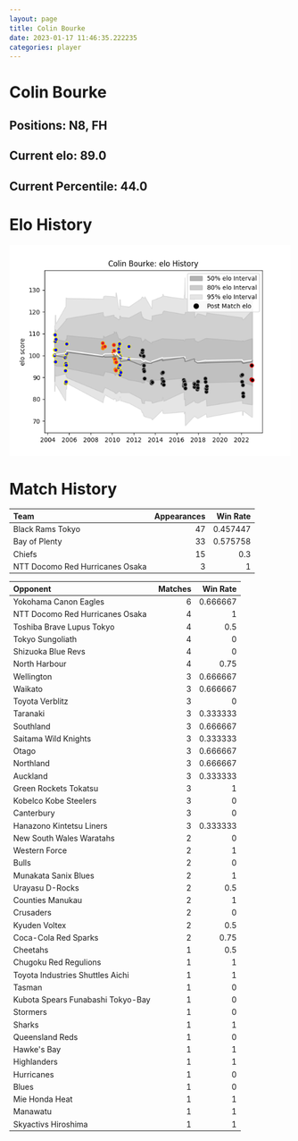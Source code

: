 ```yaml
---  
layout: page  
title: Colin Bourke  
date: 2023-01-17 11:46:35.222235  
categories: player  
---
```

# Colin Bourke

## Positions: N8, FH

## Current elo: 89.0

## Current Percentile: 44.0

# Elo History


![elo history](history_ColinBourke.png)
# Match History


| Team                            |   Appearances |   Win Rate |
|:--------------------------------|--------------:|-----------:|
| Black Rams Tokyo                |            47 |   0.457447 |
| Bay of Plenty                   |            33 |   0.575758 |
| Chiefs                          |            15 |   0.3      |
| NTT Docomo Red Hurricanes Osaka |             3 |   1        |

| Opponent                          |   Matches |   Win Rate |
|:----------------------------------|----------:|-----------:|
| Yokohama Canon Eagles             |         6 |   0.666667 |
| NTT Docomo Red Hurricanes Osaka   |         4 |   1        |
| Toshiba Brave Lupus Tokyo         |         4 |   0.5      |
| Tokyo Sungoliath                  |         4 |   0        |
| Shizuoka Blue Revs                |         4 |   0        |
| North Harbour                     |         4 |   0.75     |
| Wellington                        |         3 |   0.666667 |
| Waikato                           |         3 |   0.666667 |
| Toyota Verblitz                   |         3 |   0        |
| Taranaki                          |         3 |   0.333333 |
| Southland                         |         3 |   0.666667 |
| Saitama Wild Knights              |         3 |   0.333333 |
| Otago                             |         3 |   0.666667 |
| Northland                         |         3 |   0.666667 |
| Auckland                          |         3 |   0.333333 |
| Green Rockets Tokatsu             |         3 |   1        |
| Kobelco Kobe Steelers             |         3 |   0        |
| Canterbury                        |         3 |   0        |
| Hanazono Kintetsu Liners          |         3 |   0.333333 |
| New South Wales Waratahs          |         2 |   0        |
| Western Force                     |         2 |   1        |
| Bulls                             |         2 |   0        |
| Munakata Sanix Blues              |         2 |   1        |
| Urayasu D-Rocks                   |         2 |   0.5      |
| Counties Manukau                  |         2 |   1        |
| Crusaders                         |         2 |   0        |
| Kyuden Voltex                     |         2 |   0.5      |
| Coca-Cola Red Sparks              |         2 |   0.75     |
| Cheetahs                          |         1 |   0.5      |
| Chugoku Red Regulions             |         1 |   1        |
| Toyota Industries Shuttles Aichi  |         1 |   1        |
| Tasman                            |         1 |   0        |
| Kubota Spears Funabashi Tokyo-Bay |         1 |   0        |
| Stormers                          |         1 |   0        |
| Sharks                            |         1 |   1        |
| Queensland Reds                   |         1 |   0        |
| Hawke's Bay                       |         1 |   1        |
| Highlanders                       |         1 |   1        |
| Hurricanes                        |         1 |   0        |
| Blues                             |         1 |   0        |
| Mie Honda Heat                    |         1 |   1        |
| Manawatu                          |         1 |   1        |
| Skyactivs Hiroshima               |         1 |   1        |